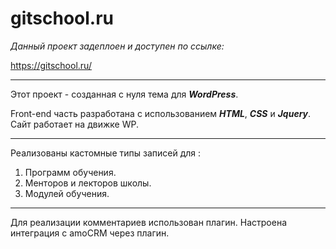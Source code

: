 # gitschool.ru

_Данный проект задеплоен и доступен по ссылке:_

<https://gitschool.ru/>

***

Этот проект - созданная с нуля тема для **_WordPress_**.

Front-end часть разработана с использованием **_HTML_**, **_CSS_** и **_Jquery_**.
Сайт работает на движке WP.

***

Реализованы кастомные типы записей для :
  1. Программ обучения.
  2. Менторов и лекторов школы.
  3. Модулей обучения.
  
***

Для реализации комментариев использован плагин.
Настроена интеграция с amoCRM через плагин.
  
